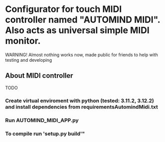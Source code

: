 # Configurator for touch MIDI controller named "AUTOMIND MIDI". Also acts as universal simple MIDI monitor.
WARNING! Almost nothing works now, made public for friends to help with testing and developing

## About MIDI controller
TODO

### Create virtual enviroment with python (tested: 3.11.2, 3.12.2) and install dependencies from requirementsAutomindMidi.txt
### Run AUTOMIND_MIDI_APP.py
### To compile run 'setup.py build'"